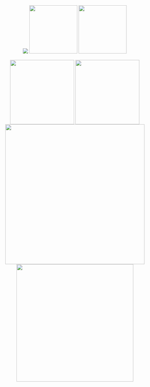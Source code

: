 <div align="center">
    <img src="https://visitcount.itsvg.in/api?id=tahsinhasib&label=Profile%20Views&icon=5&pretty=false">
<a href="https://codeforces.com/profile/tahsinhasib"><img src = "https://codeforces-readme-stats.vercel.app/api/badge?username=tahsinhasib" width="150px"></a>
<a href="https://leetcode.com/tahsinhasib/"><img src = "https://img.shields.io/badge/dynamic/json?style=flat&labelColor=black&color=%23ffa116&label=Solved&query=solvedOverTotal&url=https%3A%2F%2Fleetcode-badge.vercel.app%2Fapi%2Fusers%2Ftahsinhasib&logo=leetcode&logoColor=yellow)](https://leetcode.com/tahsinhasib/) " width="150px"></a>
</div>
<br>



<div align="center">
    <img height=200 align="center" src="https://github-readme-stats.vercel.app/api?username=tahsinhasib&theme=dark&hide_border=false" />
    <img height=200 align="center" src= "https://github-readme-stats.vercel.app/api/top-langs/?username=tahsinhasib&show_icons=true&theme=dark&count_private=true&hide_border=false&layout=compact&langs_count=8&hide_title=false&disable_animations=false&card_width=320">
</div>

<div align="center">
    <img align="center" src="https://leetcard.jacoblin.cool/tahsinhasib?ext=heatmap" width="435px">
    <a href="https://codeforces.com/profile/tahsinhasib"><img align="center" src="https://codeforces-readme-stats.vercel.app/api/card?username=tahsinhasib&theme=dark" width="365px"></a>
</div>
